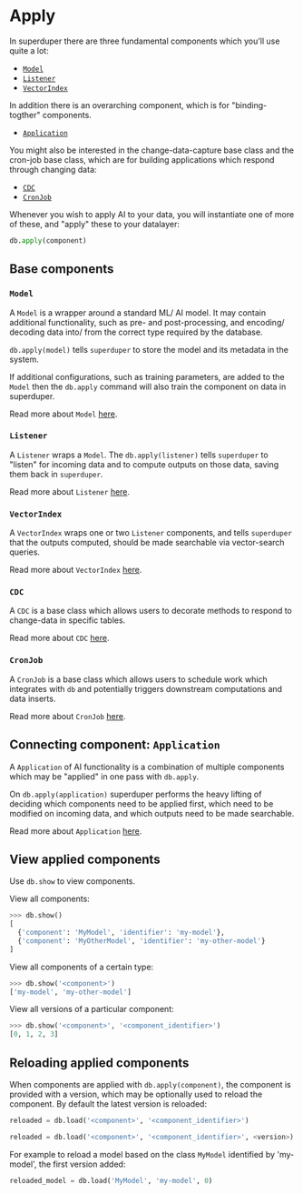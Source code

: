 # Apply

In superduper there are three fundamental components which you'll use quite a lot:

- [`Model`](../components/model)
- [`Listener`](../components/listener)
- [`VectorIndex`](../components/vector_index)

In addition there is an overarching component, which is for "binding-togther" components.

- [`Application`](../components/application)

You might also be interested in the change-data-capture base class and the cron-job base class, 
which are for building applications which respond through changing data:

- [`CDC`](../components/cdc)
- [`CronJob`](../components/cron_job)

Whenever you wish to apply AI to your data, you will instantiate one of more of these, and "apply" these to 
your datalayer:

```python
db.apply(component)
```

## Base components

### `Model`

A `Model` is a wrapper around a standard ML/ AI model. It may contain additional functionality, such as 
pre- and post-processing, and encoding/ decoding data into/ from the correct type required by the database.

`db.apply(model)` tells `superduper` to store the model and its metadata in the system.

If additional configurations, such as training parameters, are added to the `Model` then the `db.apply` command
will also train the component on data in superduper.

Read more about `Model` [here](../components/model).

### `Listener`

A `Listener` wraps a `Model`. The `db.apply(listener)` tells `superduper` to "listen" for incoming data and to compute outputs on those data, saving them back in `superduper`.

Read more about `Listener` [here](../components/listener).

### `VectorIndex`

A `VectorIndex` wraps one or two `Listener` components, and tells `superduper` that the outputs computed, should
be made searchable via vector-search queries.

Read more about `VectorIndex` [here](../components/vector_index).

### `CDC`

A `CDC` is a base class which allows users to decorate methods to respond to change-data
in specific tables.

Read more about `CDC` [here](../components/cdc).

### `CronJob`

A `CronJob` is a base class which allows users to schedule work which integrates with 
`db` and potentially triggers downstream computations and data inserts.

Read more about `CronJob` [here](../components/cdc).

## Connecting component: `Application`

A `Application` of AI functionality is a combination of multiple components which may be "applied" in 
one pass with `db.apply`.

On `db.apply(application)` superduper performs the heavy lifting of deciding which components need to be applied 
first, which need to be modified on incoming data, and which outputs need to be made searchable.

Read more about `Application` [here](../components/application).

## View applied components

Use `db.show` to view components.

View all components:

```python
>>> db.show()
[
  {'component': 'MyModel', 'identifier': 'my-model'},
  {'component': 'MyOtherModel', 'identifier': 'my-other-model'}
]
```

View all components of a certain type:

```python
>>> db.show('<component>')
['my-model', 'my-other-model']
```

View all versions of a particular component:

```python
>>> db.show('<component>', '<component_identifier>')
[0, 1, 2, 3]
```

## Reloading applied components

When components are applied with `db.apply(component)`, the component is provided with a version, which may be optionally used to reload the component.
By default the latest version is reloaded:

```python
reloaded = db.load('<component>', '<component_identifier>')
```

```python
reloaded = db.load('<component>', '<component_identifier>', <version>)
```

For example to reload a model based on the class `MyModel` identified by 'my-model', the first version added:

```python
reloaded_model = db.load('MyModel', 'my-model', 0)
```